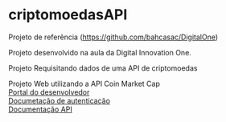 # criptomoedasAPI


Projeto de referência (https://github.com/bahcasac/DigitalOne)

Projeto desenvolvido na aula da Digital Innovation One.

Projeto Requisitando dados de uma API de criptomoedas

Projeto Web utilizando a API Coin Market Cap <br>
[Portal do desenvolvedor](https://pro.coinmarketcap.com/account) <br>
[Documetação de autenticação](https://coinmarketcap.com/api/documentation/v1/#section/Authentication) <br>
[Documentação API](https://coinmarketcap.com/api/documentation/v1/#) <br>
